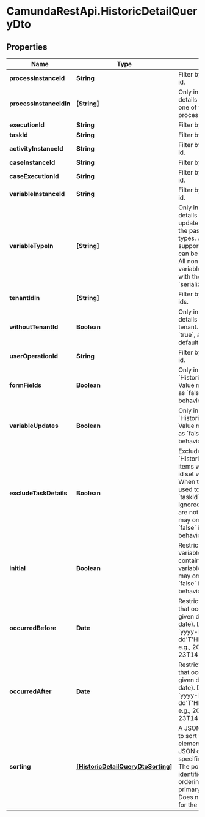 # CamundaRestApi.HistoricDetailQueryDto

## Properties
Name | Type | Description | Notes
------------ | ------------- | ------------- | -------------
**processInstanceId** | **String** | Filter by process instance id. | [optional] 
**processInstanceIdIn** | **[String]** | Only include historic details which belong to one of the passed  process instance ids. | [optional] 
**executionId** | **String** | Filter by execution id. | [optional] 
**taskId** | **String** | Filter by task id. | [optional] 
**activityInstanceId** | **String** | Filter by activity instance id. | [optional] 
**caseInstanceId** | **String** | Filter by case instance id. | [optional] 
**caseExecutionId** | **String** | Filter by case execution id. | [optional] 
**variableInstanceId** | **String** | Filter by variable instance id. | [optional] 
**variableTypeIn** | **[String]** | Only include historic details where the variable updates belong to one of the passed  list of variable types. A list of all supported variable types can be found [here](https://docs.camunda.org/manual/develop/user-guide/process-engine/variables/#supported-variable-values). **Note:** All non-primitive variables are associated with the type &#x60;serializable&#x60;. | [optional] 
**tenantIdIn** | **[String]** | Filter by a  list of tenant ids. | [optional] 
**withoutTenantId** | **Boolean** | Only include historic details that belong to no tenant. Value may only be &#x60;true&#x60;, as &#x60;false&#x60; is the default behavior. | [optional] 
**userOperationId** | **String** | Filter by a user operation id. | [optional] 
**formFields** | **Boolean** | Only include &#x60;HistoricFormFields&#x60;. Value may only be &#x60;true&#x60;, as &#x60;false&#x60; is the default behavior. | [optional] 
**variableUpdates** | **Boolean** | Only include &#x60;HistoricVariableUpdates&#x60;. Value may only be &#x60;true&#x60;, as &#x60;false&#x60; is the default behavior. | [optional] 
**excludeTaskDetails** | **Boolean** | Excludes all task-related &#x60;HistoricDetails&#x60;, so only items which have no task id set will be selected. When this parameter is used together with &#x60;taskId&#x60;, this call is ignored and task details are not excluded. Value may only be &#x60;true&#x60;, as &#x60;false&#x60; is the default behavior. | [optional] 
**initial** | **Boolean** | Restrict to historic variable updates that contain only initial variable values. Value may only be &#x60;true&#x60;, as &#x60;false&#x60; is the default behavior. | [optional] 
**occurredBefore** | **Date** | Restrict to historic details that occured before the given date (including the date). Default [format](https://docs.camunda.org/manual/develop/reference/rest/overview/date-format/) &#x60;yyyy-MM-dd&#x27;T&#x27;HH:mm:ss.SSSZ&#x60;, e.g., 2013-01-23T14:42:45.000+0200. | [optional] 
**occurredAfter** | **Date** | Restrict to historic details that occured after the given date (including the date). Default [format](https://docs.camunda.org/manual/develop/reference/rest/overview/date-format/) &#x60;yyyy-MM-dd&#x27;T&#x27;HH:mm:ss.SSSZ&#x60;, e.g., 2013-01-23T14:42:45.000+0200. | [optional] 
**sorting** | [**[HistoricDetailQueryDtoSorting]**](HistoricDetailQueryDtoSorting.md) | A JSON array of criteria to sort the result by. Each element of the array is                     a JSON object that specifies one ordering. The position in the array                     identifies the rank of an ordering, i.e., whether it is primary, secondary,                     etc. Does not have an effect for the &#x60;count&#x60; endpoint. | [optional] 
